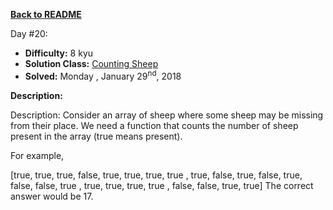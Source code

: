 ﻿<a href=https://github.com/hlais/Kata---a---Day><b>Back to README</b><a>

Day #20: 

* <b>Difficulty:</b> 8 kyu
* <b>Solution Class:</b> [Counting Sheep](Occurances%20In%20Array.cs)
* <b>Solved:</b> Monday , January 29<sup>nd</sup>, 2018

<b>Description:</b>

Description:
Consider an array of sheep where some sheep may be missing from their place. We need a function that counts the number of sheep present in the array (true means present).

For example,

[true,  true,  true,  false,
  true,  true,  true,  true ,
  true,  false, true,  false,
  true,  false, false, true ,
  true,  true,  true,  true ,
  false, false, true,  true]
The correct answer would be 17.
